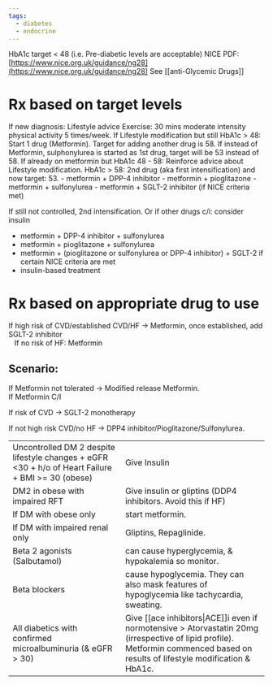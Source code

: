 ```yaml
---
tags:
  - diabetes
  - endocrine
---
```

HbA1c target < 48 (i.e. Pre-diabetic levels are acceptable)
NICE PDF: [https://www.nice.org.uk/guidance/ng28](https://www.nice.org.uk/guidance/ng28)
See [[anti-Glycemic Drugs]]
# Rx based on target levels
If new diagnosis: Lifestyle advice
	Exercise: 30 mins moderate intensity physical activity 5 times/week.
If Lifestyle modification but still
	HbA1c > 48: Start 1 drug (Metformin). Target for adding another drug is 58.
	If instead of Metformin, sulphonylurea is started as 1st drug, target will be 53 instead of 58.
If already on metformin but
	HbA1c 48 - 58: Reinforce advice about Lifestyle modification.
	HbA1c > 58: 2nd drug (aka first intensification) and now target: 53.
		- metformin + DPP-4 inhibitor
		- metformin + pioglitazone
		- metformin + sulfonylurea
		- metformin + SGLT-2 inhibitor (if NICE criteria met)

If still not controlled, 2nd intensification. Or if other drugs c/i: consider insulin
- metformin + DPP-4 inhibitor + sulfonylurea
- metformin + pioglitazone + sulfonylurea
- metformin + (pioglitazone or sulfonylurea or DPP-4 inhibitor) + SGLT-2 if certain NICE criteria are met
- insulin-based treatment

# Rx based on appropriate drug to use
If high risk of CVD/established CVD/HF -> Metformin, once established, add SGLT-2 inhibitor  
 
 If no risk of HF: Metformin
## Scenario:  
If Metformin not tolerated -> Modified release Metformin.  
If Metformin C/I

If risk of CVD -> SGLT-2 monotherapy

If not high risk CVD/no HF -> DPP4 inhibitor/Pioglitazone/Sulfonylurea.

|                                                                                                   |                                                                                                                                                                                 |
| ------------------------------------------------------------------------------------------------- | ------------------------------------------------------------------------------------------------------------------------------------------------------------------------------- |
| Uncontrolled DM 2 despite lifestyle changes + eGFR <30 + h/o of Heart Failure + BMI >= 30 (obese) | Give Insulin                                                                                                                                                                    |
| DM2 in obese with impaired RFT                                                                    | Give insulin or gliptins (DDP4 inhibitors. Avoid this if HF)                                                                                                                    |
| If DM with obese only                                                                             | start metformin.                                                                                                                                                                |
| If DM with impaired renal only                                                                    | Gliptins, Repaglinide.                                                                                                                                                          |
| Beta 2 agonists (Salbutamol)                                                                      | can cause hyperglycemia, & hypokalemia so monitor.                                                                                                                              |
| Beta blockers                                                                                     | cause hypoglycemia. They can also mask features of hypoglycemia like tachycardia, sweating.                                                                                     |
| All diabetics with confirmed microalbuminuria (& eGFR > 30)                                       | Give [[ace inhibitors\|ACE]]i even if normotensive > Atorvastatin 20mg (irrespective of lipid profile). Metformin commenced based on results of lifestyle modification & HbA1c. |